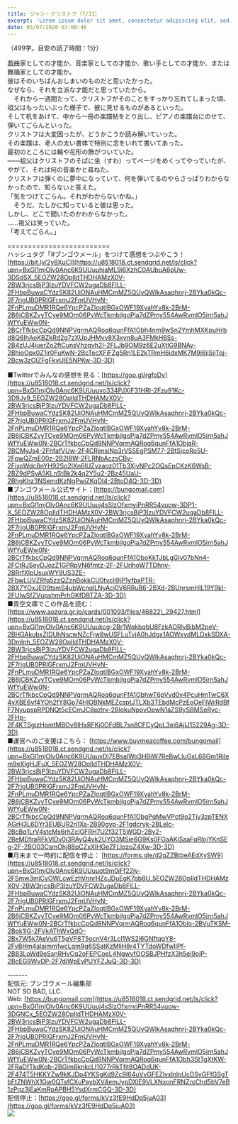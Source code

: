 ```yaml
---
title: ジャン・クリストフ（7/31）
excerpt: 'Lorem ipsum dolor sit amet, consectetur adipiscing elit, sed do eiusmod tempor incididunt ut labore et dolore magna aliqua. Praesent elementum facilisis leo vel fringilla est ullamcorper eget. At imperdiet dui accumsan sit amet nulla facilisi morbi tempus.'
date: 05/07/2020 07:00:46
---
```


（499字。目安の読了時間：1分）  
  
戯曲家としての才能か、音楽家としての才能か、歌い手としての才能か、または舞踊家としての才能か。  
彼はそのいちばんおしまいのものだと思いたかった。  
なぜなら、それを立派な才能だと思っていたから。  
　それから一週間たって、クリストフがそのことをすっかり忘れてしまった頃、祖父はもったいぶった様子で、彼に見せるものがあるといった。  
そして机をあけて、中から一冊の楽譜帖をとり出し、ピアノの楽譜台にのせて、弾いてごらんといった。  
クリストフは大変困ったが、どうかこうか読み解いていった。  
その楽譜は、老人の太い書体で特別に念をいれて書いてあった。  
最初のところには輪や花形の飾がついていた。  
――祖父はクリストフのそばに坐（すわ）ってページをめくってやっていたが、やがて、それは何の音楽かと尋ねた。  
クリストフは弾くのに夢中になっていて、何を弾いてるのやらさっぱりわからなかったので、知らないと答えた。  
「気をつけてごらん。それがわからないかね。」  
　そうだ、たしかに知っていると彼は思った。  
しかし、どこで聞いたのかわからなかった。  
……祖父は笑っていた。  
「考えてごらん。」  
  
\=========================  
ハッシュタグ「#ブンゴウメール」をつけて感想をつぶやこう！　  
[https://bit.ly/2y8XuCI](https://u8518018.ct.sendgrid.net/ls/click?upn=BxGl1mjOlv0Anc6K9UUuuhjaML9i6XzhC0AUbuA6pUw-3DSdSX_5EOZW28OpIldTHDHAMzX0V-2BW3rjcsBjP3IzuYDVFCW2ugaDb8FlLL-2FHbpBuwaCYdzSK82UiONAuHMCmMZ5QUyQWlkAsaqhnrj-2BYka0kQc-2F7rigUB0PRlGFrxmJ2FmUVHyN-2FnPLmuDMR1RQe6YpcPZaZloqtIBGxOWF19XyahYv8k-2BrM-2B6jCBKZvyTCye9MOm06PyWcTkmbiIgoPja7dZPmy554AwRvmlO5irn5ahJWfYuEWw0N-2BCrTfkbcCpQd9NNPVqrmAQRoq6qunFfA1Obh4nm9wSn2YmhMXKpuHrbd8Q6IhAoKBZkRd2g7zXUpJHMvv8X3xyn8uA3FMkH6Ss-2B4zUJ4iuerZo2ftCunsVhzqvh2I-2FLJb9OM9z6E2uXtlG9BNAy-2BhioOpx0Z1ir0FuKwN-2BcTecXFiFZg5Rn1LE2kTRmH6idxMK7M9j6jiSjjTqj-2Bcw3zOIZFgFkvUlE5NPKw-3D-3D)  
  
■Twitterでみんなの感想を見る：[https://goo.gl/rgfoDv](https://u8518018.ct.sendgrid.net/ls/click?upn=BxGl1mjOlv0Anc6K9UUuuvo334PJXlF31HRI-2Fzu91Kc-3D9Jv9_5EOZW28OpIldTHDHAMzX0V-2BW3rjcsBjP3IzuYDVFCW2ugaDb8FlLL-2FHbpBuwaCYdzSK82UiONAuHMCmMZ5QUyQWlkAsaqhnrj-2BYka0kQc-2F7rigUB0PRlGFrxmJ2FmUVHyN-2FnPLmuDMR1RQe6YpcPZaZloqtIBGxOWF19XyahYv8k-2BrM-2B6jCBKZvyTCye9MOm06PyWcTkmbiIgoPja7dZPmy554AwRvmlO5irn5ahJWfYuEWw0N-2BCrTfkbcCpQd9NNPVqrmAQRoq6qunFfA1ObjaR-2BCMyJs4-2FhfafVUw-2F4CRjmsiNp3rV5SEgPSM77-2BtSjcoRo5U-2FpwQZmE00z-2B2I8W-2FLRNbAczsCBv-2FixpWdc8nYH92So2IXn6lUZvzaoz01Tb3XjvNPc2OQsEpCKzK6WsB-2BZ9dPSyA5KLnStBk2k4q2Y5u2-2Bz45UaU-2BhgKhz3NSemdKzNgPwiZKqDI4-2BtoD4Q-3D-3D)  
■ブンゴウメール公式サイト：[https://bungomail.com](https://u8518018.ct.sendgrid.net/ls/click?upn=BxGl1mjOlv0Anc6K9UUuuj4sSlzOfxmyiPnRR54vuow-3DP1-X_5EOZW28OpIldTHDHAMzX0V-2BW3rjcsBjP3IzuYDVFCW2ugaDb8FlLL-2FHbpBuwaCYdzSK82UiONAuHMCmMZ5QUyQWlkAsaqhnrj-2BYka0kQc-2F7rigUB0PRlGFrxmJ2FmUVHyN-2FnPLmuDMR1RQe6YpcPZaZloqtIBGxOWF19XyahYv8k-2BrM-2B6jCBKZvyTCye9MOm06PyWcTkmbiIgoPja7dZPmy554AwRvmlO5irn5ahJWfYuEWw0N-2BCrTfkbcCpQd9NNPVqrmAQRoq6qunFfA1OboKkTJbLgGly07bNn4-2FCtRJSeyDJozZ1GPRpVN6fmtz-2F-2FUrihoW7TDhnv-2BRrfXlpUsuxWY9US3ZE-2FbwLUVZRfq5zzQZznBokkCU0tvclj9jP1yfbxPTR-2BX7YOxJE09tsmS4ubWcnqlLNyAcj0V6RRuB6-2BXd-2BUnrsmHIL19Y9kI-2FUlwSfZVupshmPrhGKfDBTZA-3D-3D)  
■青空文庫でこの作品を読む：[https://www.aozora.gr.jp/cards/001093/files/46822\_29427.html](https://u8518018.ct.sendgrid.net/ls/click?upn=BxGl1mjOlv0Anc6K9UUuukcg-2Br1WqkbqbU8FzkAORlyBibM2peV-2BHGAkubxZIDUhNscwNZcFjw8wUSFLuTvjA0hJdgx1AOWxydMLDxkSDXA-3DmInh_5EOZW28OpIldTHDHAMzX0V-2BW3rjcsBjP3IzuYDVFCW2ugaDb8FlLL-2FHbpBuwaCYdzSK82UiONAuHMCmMZ5QUyQWlkAsaqhnrj-2BYka0kQc-2F7rigUB0PRlGFrxmJ2FmUVHyN-2FnPLmuDMR1RQe6YpcPZaZloqtIBGxOWF19XyahYv8k-2BrM-2B6jCBKZvyTCye9MOm06PyWcTkmbiIgoPja7dZPmy554AwRvmlO5irn5ahJWfYuEWw0N-2BCrTfkbcCpQd9NNPVqrmAQRoq6qunFfA1ObhwT6pVvd0v4PcuHmTwC6X4vXBE6vf4YOh2fY8Gp74HIOBNkMEZcsptJTLXb3TEbdMcPzEoOeFlWrRdBfF7NyupspRPDNQt5cECmJC8pzlrx-2BlokuNpovOpwN1aZS9ySBMSeRyc-2FHp-2F4KTSgizHpmtMBOv8IHxRFKj0OFdBL7sn8CFCyQpL3ei6AjlJ15229Ag-3D-3D)  
■運営へのご支援はこちら： [https://www.buymeacoffee.com/bungomail](https://u8518018.ct.sendgrid.net/ls/click?upn=BxGl1mjOlv0Anc6K9UUuuvDl7EBsalWq3HBiW7ReBwLluGxL68Gm1RiIem9eXlgHJFuX_5EOZW28OpIldTHDHAMzX0V-2BW3rjcsBjP3IzuYDVFCW2ugaDb8FlLL-2FHbpBuwaCYdzSK82UiONAuHMCmMZ5QUyQWlkAsaqhnrj-2BYka0kQc-2F7rigUB0PRlGFrxmJ2FmUVHyN-2FnPLmuDMR1RQe6YpcPZaZloqtIBGxOWF19XyahYv8k-2BrM-2B6jCBKZvyTCye9MOm06PyWcTkmbiIgoPja7dZPmy554AwRvmlO5irn5ahJWfYuEWw0N-2BCrTfkbcCpQd9NNPVqrmAQRoq6qunFfA1ObgPqMwVPct9o2Tjy3zpTENXAGrH3L6DYr3EUBUR2n1Xa-2B90gyp-2F1gdcryk-2BLelc-2BcBq1LrV4stcMs6rhZcIGFRH7UZf32T5WGD-2By2-2BeMDfraRFkVlDv0j3RAyQ4vk2UYO3MSie6G9Ks0FGaAKjSaaFqRlojYKnSEg-2F-2BO03CsmOhj88pCZxXlHGeZFLlqzoZ4Xw-3D-3D)  
■月末まで一時的に配信を停止： [https://forms.gle/d2gZZBtbeAEdXySW9](https://u8518018.ct.sendgrid.net/ls/click?upn=BxGl1mjOlv0Anc6K9UUuuot9m0iFf22jy-2FSmw3mjCyOWLcwEzhVnnrHZcJDuEgK7pb8U_5EOZW28OpIldTHDHAMzX0V-2BW3rjcsBjP3IzuYDVFCW2ugaDb8FlLL-2FHbpBuwaCYdzSK82UiONAuHMCmMZ5QUyQWlkAsaqhnrj-2BYka0kQc-2F7rigUB0PRlGFrxmJ2FmUVHyN-2FnPLmuDMR1RQe6YpcPZaZloqtIBGxOWF19XyahYv8k-2BrM-2B6jCBKZvyTCye9MOm06PyWcTkmbiIgoPja7dZPmy554AwRvmlO5irn5ahJWfYuEWw0N-2BCrTfkbcCpQd9NNPVqrmAQRoq6qunFfA1Oblo-2BVuTKSM-2Bpk1IG-2FVkAThWxQdO-2Bx7W5k7AeVu6T5gVP8T5ocnV4r3LcI1WS2l6GNftqgY8-2FvBHm4alajmm1wcLqm9g6SSatKzMliH8r4TYTdoWDfwIIPf-2B83LoWd9eSsnRHvCq2oFEPCoeL4NgwvfOOSBJPHfzX3h5el9ojP-2BcEG9WvDP-2F7diWpEyPUYFZJuQ-3D-3D)  
  
\-------  
配信元: ブンゴウメール編集部  
NOT SO BAD, LLC.  
Web: [https://bungomail.com](https://u8518018.ct.sendgrid.net/ls/click?upn=BxGl1mjOlv0Anc6K9UUuuj4sSlzOfxmyiPnRR54vuow-3DGNCx_5EOZW28OpIldTHDHAMzX0V-2BW3rjcsBjP3IzuYDVFCW2ugaDb8FlLL-2FHbpBuwaCYdzSK82UiONAuHMCmMZ5QUyQWlkAsaqhnrj-2BYka0kQc-2F7rigUB0PRlGFrxmJ2FmUVHyN-2FnPLmuDMR1RQe6YpcPZaZloqtIBGxOWF19XyahYv8k-2BrM-2B6jCBKZvyTCye9MOm06PyWcTkmbiIgoPja7dZPmy554AwRvmlO5irn5ahJWfYuEWw0N-2BCrTfkbcCpQd9NNPVqrmAQRoq6qunFfA1Obh3StTgXtKW-2FRaDfTkdKqb-2BGim8knkcLI1077rRkTfjt8OADdUK-2F474T5HKKYZw9kKJDp4YKSgKd9Zc9I64uVvGFEZlvxlnlpUcDSyGFfGSgTbFtZNWhX1Gw0QTsfCXuPaybXV4emJypDXIE9VLXNxonFRNZroChd5bV7eB1zPqz3jEaKmRpAPBH5YsdXrmCGQ-3D-3D)  
配信停止：[https://goo.gl/forms/kVz3fE9HdDq5iuA03](https://goo.gl/forms/kVz3fE9HdDq5iuA03)  
![](https://u8518018.ct.sendgrid.net/wf/open?upn=ypZaqTjaYrwJSsa-2BLe7H7RcvxSux8rtM6dMtnptkxLQMLiJbmQ03whDMSt9-2BvxM-2BKE6ujadHWCHS-2FYDUUXrKB1ko48yvbyCc0cRihB-2Fp5Bay9wjnwFFFSOMUGZ1XsQFLK8tuHQBFLXFSkOiVMoxZU2n-2FDNtz4bQoPk2lFmXgrTZEej6u-2F6dxdRQLb4lVQ-2BDzMfltxmGnMaTd-2BAtHjsfNRH8biTS5QwQaGDjFKBECTywDQYEAX9MJI8LFqH1s-2BFr9C6KSYI0HaF-2FCHO8gvQLXlB49H6PsnoUQAbvNbXoTeSo2lqznvRDdXmzSjEDMlWQ9PAL4sYa3Mya1b6iWtH3VGMopwLjAtysnr9cCWzz-2BqLYkxxXy42L3qtiFGP8WFQQdqrTvNnM7Lj7zbRVV5TaRAoxRMEQrk5FAZsjFXzdVnWaLssMEvgQo5vz0AWc-2FuAgCxV-2BeN70qV-2Fz84FVNuQzXjg-3D-3D)